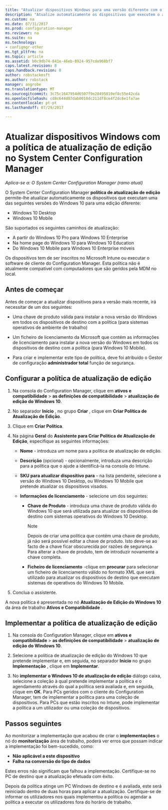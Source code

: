 ```yaml
---
title: "Atualizar dispositivos Windows para uma versão diferente com o Configuration Manager | Microsoft Docs"
description: "Atualize automaticamente os dispositivos que executem o ambiente de trabalho do Windows 10, Windows 10 Mobile ou Windows 10 Holographic para uma edição diferente com o Configuration Manager."
ms.custom: na
ms.date: 07/31/2017
ms.prod: configuration-manager
ms.reviewer: na
ms.suite: na
ms.technology:
- configmgr-other
ms.tgt_pltfrm: na
ms.topic: article
ms.assetid: b0c9db74-841e-46eb-8924-957cde968bf7
caps.latest.revision: 8
caps.handback.revision: 0
author: robstackmsft
ms.author: robstack
manager: angrobe
ms.translationtype: MT
ms.sourcegitcommit: 3c75c1647954d6507f9e28495810ef8c55e42cda
ms.openlocfilehash: cd8c644d07dab0010dc211df8ce4f2dc6e1fa7ae
ms.contentlocale: pt-pt
ms.lasthandoff: 07/29/2017

---
```


# <a name="upgrade-windows-devices-with-the-edition-upgrade-policy-in-system-center-configuration-manager"></a>Atualizar dispositivos Windows com a política de atualização de edição no System Center Configuration Manager

*Aplica-se a: O System Center Configuration Manager (ramo atual)*


O System Center Configuration Manager **política de atualização de edição** permite-lhe atualizar automaticamente os dispositivos que executam uma das seguintes versões do Windows 10 para uma edição diferente:

- Windows 10 Desktop
- Windows 10 Mobile
<!-- - Windows 10 Holographic -->

São suportados os seguintes caminhos de atualização:

- A partir do Windows 10 Pro para Windows 10 Enterprise
- Na home page do Windows 10 para Windows 10 Education
- Do Windows 10 Mobile para Windows 10 Enterprise móveis
<!-- - From Windows 10 Holographic Pro to Windows 10 Holographic Enterprise -->

Os dispositivos tem de ser inscritos no Microsoft Intune ou executar o software de cliente do Configuration Manager. Esta política não é atualmente compatível com computadores que são geridos pela MDM no local.

## <a name="before-you-start"></a>Antes de começar  
 Antes de começar a atualizar dispositivos para a versão mais recente, irá necessitar de um dos seguintes:  

-   Uma chave de produto válida para instalar a nova versão do Windows em todos os dispositivos de destino com a política (para sistemas operativos de ambiente de trabalho)  

-   Um ficheiro de licenciamento da Microsoft que contém as informações de licenciamento para instalar a nova versão do Windows em todos os dispositivos de destino com a política (para Windows 10 Mobile<!-- and Windows 10 Holographic-->).

- Para criar e implementar este tipo de política, deve foi atribuído o Gestor de configuração **administrador total** função de segurança.

## <a name="configure-the-edition-upgrade-policy"></a>Configurar a política de atualização de edição  

1.  Na consola do Configuration Manager, clique em **ativos e compatibilidade** > **as definições de compatibilidade** > **atualização de edição do Windows 10**.  

3.  No separador **Início** , no grupo **Criar** , clique em **Criar Política de Atualização de Edição**.  

4.  Clique em **Criar Política**.  

5.  Na página **Geral** do **Assistente para Criar Política de Atualização de Edição**, especifique as seguintes informações:  

    -   **Nome** - introduza um nome para a política de atualização de edição.  

    -   **Descrição** (opcional) - opcionalmente, introduza uma descrição para a política que o ajude a identificá-la na consola do Intune.  

    -   **SKU para atualizar dispositivo para** – na lista pendente, selecione a versão do Windows 10 Desktop, <!-- Windows 10 Holographic,--> ou Windows 10 Mobile que pretende atualizar os dispositivos visados.  

    -   **Informações de licenciamento** - selecione um dos seguintes:  

        -   **Chave de Produto** - introduza uma chave de produto válida do Windows 10 que será utilizada para atualizar os dispositivos de destino com sistemas operativos do Windows 10 Desktop.  

            > [!NOTE]  
            >  Depois de criar uma política que contém uma chave de produto, já não será possível editar a chave de produto. Isto deve-se ao facto de a chave ficar obscurecida por razões de segurança. Para alterar a chave de produto, tem de introduzir novamente a chave completa.  

        -   **Ficheiro de licenciamento** -clique em **procurar** para selecionar um ficheiro de licenciamento válido no formato XML que será utilizado para atualizar os dispositivos de destino que executam <!--Windows 10 Holographic and -->sistemas de operativos do Windows 10 Mobile.  

6.  Conclua o assistente.  

A nova política é apresentada no nó **Atualização de Edição do Windows 10** da área de trabalho **Ativos e Compatibilidade** .  

## <a name="deploy-the-edition-upgrade-policy"></a>Implementar a política de atualização de edição  

1.  Na consola do Configuration Manager, clique em **ativos e compatibilidade** > **as definições de compatibilidade** > **atualização de edição do Windows 10**.  

3.  Selecione a política de atualização de edição do Windows 10 que pretende implementar e, em seguida, no separador **Início** no grupo **Implementação** , clique em **Implementar**.  

4.  No **implementar o Windows 10 de atualização de edição** diálogo caixa, selecione a coleção à qual pretende implementar a política e o agendamento através do qual a política será avaliada e, em seguida, clique em **OK**. Para PCs geridos com o cliente do Configuration Manager, tem de implementar a política para uma coleção de dispositivos. Para PCs que estão inscritos no Intune, pode implementar a política a um utilizador ou uma coleção de dispositivos. 



## <a name="next-steps"></a>Passos seguintes

Ao monitorizar a implementação que acabou de criar o **implementações** o nó do **monitorização** área de trabalho, poderá ver erros que possam indicar a implementação foi bem-sucedido, como:
- **Não aplicável a este dispositivo**
- **Falha na conversão do tipo de dados**

Estes erros não significam que falhou a implementação. Certifique-se no PC de destino que a atualização efetuada com êxito.

Depois da política atinge um PC Windows de destino e é avaliada, este será reiniciado dentro de duas horas para aplicar a atualização. Certifique-se de informar os utilizadores nos quais implementou a política ou agendar a política a executar os utilizadores fora do horário de trabalho.

